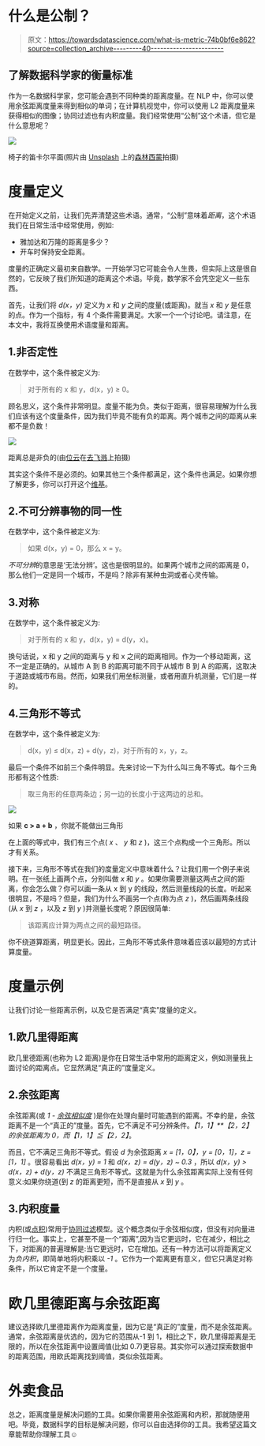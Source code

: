 # 什么是公制？

> 原文：<https://towardsdatascience.com/what-is-metric-74b0bf6e862?source=collection_archive---------40----------------------->

## 了解数据科学家的衡量标准

作为一名数据科学家，您可能会遇到不同种类的距离度量。在 NLP 中，你可以使用余弦距离度量来得到相似的单词；在计算机视觉中，你可以使用 L2 距离度量来获得相似的图像；协同过滤也有内积度量。我们经常使用“公制”这个术语，但它是什么意思呢？

![](img/e0650e9610240cbf2f6b37c8d62b1ac8.png)

椅子的笛卡尔平面(照片由 [Unsplash](https://unsplash.com?utm_source=medium&utm_medium=referral) 上的[森林西蒙](https://unsplash.com/@forest_ms?utm_source=medium&utm_medium=referral)拍摄)

# 度量定义

在开始定义之前，让我们先弄清楚这些术语。通常，“公制”意味着*距离*，这个术语我们在日常生活中经常使用，例如:

*   雅加达和万隆的距离是多少？
*   开车时保持安全距离。

度量的正确定义最初来自数学。一开始学习它可能会令人生畏，但实际上这是很自然的，它反映了我们所知道的距离这个术语。毕竟，数学家不会凭空定义一些东西。

首先，让我们将 *d(x，y)* 定义为 *x* 和 *y* 之间的度量(或距离)。就当 *x* 和 *y* 是任意的点。作为一个指标，有 4 个条件需要满足。大家一个一个讨论吧。请注意，在本文中，我将互换使用术语度量和距离。

## 1.非否定性

在数学中，这个条件被定义为:

> 对于所有的 x 和 y，d(x，y) ≥ 0。

顾名思义，这个条件非常明显。度量不能为负。类似于距离，很容易理解为什么我们应该有这个度量条件，因为我们毕竟不能有负的距离。两个城市之间的距离从来都不是负数！

![](img/52bd9acc8f106a0f97a0f868b9701bc4.png)

距离总是非负的(由[位云](https://unsplash.com/@bitcloudphotography?utm_source=medium&utm_medium=referral)在[去飞溅](https://unsplash.com?utm_source=medium&utm_medium=referral)上拍摄)

其实这个条件不是必须的。如果其他三个条件都满足，这个条件也满足。如果你想了解更多，你可以打开这个[维基](https://en.m.wikipedia.org/wiki/Metric_(mathematics))。

## 2.不可分辨事物的同一性

在数学中，这个条件被定义为:

> 如果 d(x，y) = 0，那么 x = y。

*不可分辨*的意思是‘无法分辨’。这也是很明显的。如果两个城市之间的距离是 0，那么他们一定是同一个城市，不是吗？除非有某种虫洞或者心灵传输。

## 3.对称

在数学中，这个条件被定义为:

> 对于所有的 x 和 y，d(x，y) = d(y，x)。

换句话说，x 和 y 之间的距离与 y 和 x 之间的距离相同。作为一个移动距离，这不一定是正确的。从城市 A 到 B 的距离可能不同于从城市 B 到 A 的距离，这取决于道路或城市布局。然而，如果我们用坐标测量，或者用直升机测量，它们是一样的。

## 4.三角形不等式

在数学中，这个条件被定义为:

> d(x，y) ≤ d(x，z) + d(y，z)，对于所有的 x，y，z。

最后一个条件不如前三个条件明显。先来讨论一下为什么叫三角不等式。每个三角形都有这个性质:

> 取三角形的任意两条边；另一边的长度小于这两边的总和。

![](img/680b35429bda07a760c0ed8f8985db50.png)

如果 **c > a + b** ，你就不能做出三角形

在上面的等式中，我们有三个点( *x* 、 *y* 和 *z* )，这三个点构成一个三角形。所以才有关系。

接下来，三角形不等式在我们的度量定义中意味着什么？让我们用一个例子来说明。在一张纸上画两个点，分别叫做 *x* 和 *y* 。如果你需要测量这两点之间的距离，你会怎么做？你可以画一条从 x 到 y 的线段，然后测量线段的长度。听起来很明显，不是吗？但是，我们为什么不画另一个点(称为点 *z* )，然后画两条线段(从 *x* 到 *z* ，以及 *z* 到 *y* )并测量长度呢？原因很简单:

> 该距离应计算为两点之间的最短路径。

你不绕道算距离，明显更长。因此，三角形不等式条件意味着应该以最短的方式计算度量。

# 度量示例

让我们讨论一些距离示例，以及它是否满足“真实”度量的定义。

## 1.欧几里得距离

欧几里德距离(也称为 L2 距离)是你在日常生活中常用的距离定义，例如测量我上面讨论的距离点。它显然满足“真正的”度量定义。

## 2.余弦距离

余弦距离(或 *1 -* [*余弦相似度*](https://en.m.wikipedia.org/wiki/Cosine_similarity) )是你在处理向量时可能遇到的距离。不幸的是，余弦距离不是一个“真正的”度量。首先，它不满足不可分辨条件。*【1，1】**【2，2】*的余弦距离为 0，而*【1，1】≦【2，2】*。

而且，它不满足三角形不等式。假设 *d* 为余弦距离 *x = [1，0】，y = [0，1]，z = [1，1]* 。很容易看出 *d(x，y) = 1* 和 *d(x，z) = d(y，z) ~ 0.3* ，所以 *d(x，y) > d(x，z) + d(y，z)* 不满足三角形不等式。这就是为什么余弦距离实际上没有任何意义:如果你绕道(到 *z* 的距离更短，而不是直接从 *x* 到 *y* 。

## 3.内积度量

内积(或[点积](https://en.m.wikipedia.org/wiki/Dot_product#Inner_product))常用于[协同过滤](https://en.m.wikipedia.org/wiki/Collaborative_filtering)模型。这个概念类似于余弦相似度，但没有对向量进行归一化。事实上，它甚至不是一个“距离”,因为当它更远时，它在减少，相比之下，对距离的普遍理解是:当它更远时，它在增加。还有一种方法可以将距离定义为*负内积*，即简单地将内积乘以 *-1* 。它作为一个距离更有意义，但它只满足对称条件，所以它肯定不是一个度量。

# 欧几里德距离与余弦距离

建议选择欧几里德距离作为距离度量，因为它是“真正的”度量，而不是余弦距离。通常，余弦距离是优选的，因为它的范围从-1 到 1，相比之下，欧几里得距离是无限的，所以在余弦距离中设置阈值(比如 0.7)更容易。其实你可以通过探索数据中的距离范围，用欧氏距离找到阈值，类似余弦距离。

# 外卖食品

总之，距离度量是解决问题的工具。如果你需要用余弦距离和内积，那就随便用吧。毕竟，数据科学的目标是解决问题，你可以自由选择你的工具。我希望这篇文章能帮助你理解工具☺